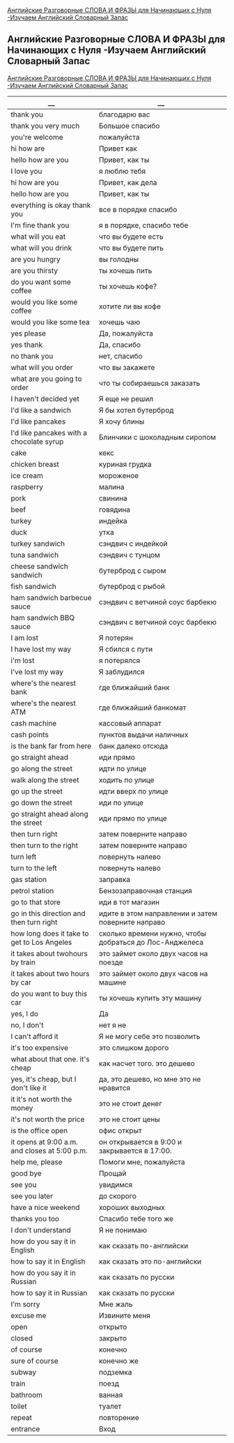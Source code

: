 [Английские Разговорные СЛОВА И ФРАЗЫ для Начинающих с Нуля -Изучаем Английский Словарный Запас](#Английские-Разговорные-СЛОВА-И-ФРАЗЫ-для-Начинающих-с-Нуля--Изучаем-Английский-Словарный-Запас)  
  
## Английские Разговорные СЛОВА И ФРАЗЫ для Начинающих с Нуля -Изучаем Английский Словарный Запас
[Английские Разговорные СЛОВА И ФРАЗЫ для Начинающих с Нуля -Изучаем Английский Словарный Запас](https://www.youtube.com/watch?v=RX5kSj-x7Wg&list=PLch-HQm0QWxjNiplKQ1m9R8Jd0ji01S2I&index=3)   
  
  
__|__
--|--
thank you|благодарю вас
thank you very much|Большое спасибо
you're welcome|пожалуйста
hi how are|Привет как
hello how are you|Привет, как ты
I love you|я люблю тебя
hi how are you|Привет, как дела
hello how are you|Привет, как ты
everything is okay thank you|все в порядке спасибо
I'm fine thank you|я в порядке, спасибо тебе
what will you eat|что вы будете есть
what will you drink|что вы будете пить
are you hungry|вы голодны
are you thirsty|ты хочешь пить
do you want some coffee|ты хочешь кофе?
would you like some coffee|хотите ли вы кофе
would you like some tea|хочешь чаю
yes please|Да, пожалуйста
yes thank|Да, спасибо
no thank you|нет, спасибо
what will you order|что вы закажете
what are you going to order|что ты собираешься заказать
I haven't decided yet|Я еще не решил
I'd like a sandwich|Я бы хотел бутерброд
I'd like pancakes|Я хочу блины
I'd like pancakes with a chocolate syrup|Блинчики с шоколадным сиропом
cake|кекс
chicken breast|куриная грудка
ice cream|мороженое
raspberry|малина
pork|свинина
beef|говядина
turkey|индейка
duck|утка
turkey sandwich|сэндвич с индейкой
tuna sandwich|сэндвич с тунцом
cheese sandwich sandwich|бутерброд с сыром
fish sandwich|бутерброд с рыбой
ham sandwich barbecue sauce|сэндвич с ветчиной соус барбекю
ham sandwich BBQ sauce|сэндвич с ветчиной соус барбекю
I am lost|Я потерян
I have lost my way|Я сбился с пути
i'm lost|я потерялся
I've lost my way|Я заблудился
where's the nearest bank|где ближайший банк
where's the nearest ATM|где ближайший банкомат
cash machine|кассовый аппарат
cash points|пунктов выдачи наличных
is the bank far from here|банк далеко отсюда
go straight ahead|иди прямо
go along the street|идти по улице
walk along the street|ходить по улице
go up the street|идти вверх по улице
go down the street|иди по улице
go straight ahead along the street|иди прямо по улице
then turn right|затем поверните направо
then turn to the right|затем поверните направо
turn left|повернуть налево
turn to the left|повернуть налево
gas station|заправка
petrol station|Бензозаправочная станция
go to that store|иди в тот магазин
go in this direction and then turn right|идите в этом направлении и затем поверните направо
how long does it take to get to Los Angeles|сколько времени нужно, чтобы добраться до Лос-Анджелеса
it takes about twohours by train|это займет около двух часов на поезде
it takes about two hours by car|это займет около двух часов на машине
do you want to buy this car|ты хочешь купить эту машину
yes, I do|Да
no, I don't|нет я не
I can't afford it|Я не могу себе это позволить
it's too expensive|это слишком дорого
what about that one. it's cheap|как насчет того. это дешево
yes, it's cheap, but I don't like it|да, это дешево, но мне это не нравится
it it's not worth the money|это не стоит денег
it's not worth the price|это не стоит цены
is the office open|офис открыт
it opens at 9:00 a.m. and closes at 5:00 p.m.|он открывается в 9:00 и закрывается в 17:00.
help me, please|Помоги мне, пожалуйста
good bye|Прощай
see you|увидимся
see you later|до скорого
have a nice weekend|хороших выходных
thanks you too|Спасибо тебе того же
I don't understand|Я не понимаю
how do you say it in English|как сказать по-английски
how to say it in English|как сказать это по-английски
how do you say it in Russian|как сказать по русски
how to say it in Russian|как сказать по русски
I'm sorry|Мне жаль
excuse me|Извините меня
open|открыто
closed|закрыто
of course|конечно
sure of course|конечно же
subway|подземка
train|поезд
bathroom|ванная
toilet|туалет
repeat|повторение
entrance|Вход
  
  